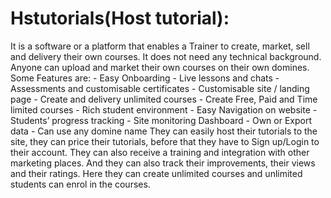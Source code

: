 # Hstutorials(Host tutorial):
  It is a software or a platform that enables a Trainer to create, market, sell and delivery their own courses. It does not need any technical background. Anyone can upload and market their own courses on their own domines.
  Some Features are:
    - Easy Onboarding
    - Live lessons and chats
    - Assessments and customisable certificates
    -	Customisable site / landing page
    -	Create and delivery unlimited courses
    -	Create Free, Paid and Time limited courses
    - Rich student environment 
    -	Easy Navigation on website
    -	Students’ progress tracking
    -	Site monitoring Dashboard
    -	Own or Export data
    -	Can use any domine name
  They can easily host their tutorials to the site, they can price their tutorials, before that they have to Sign up/Login to their account. They can also receive a training and integration with other marketing places. And they can also track their improvements, their views and their ratings. Here they can create unlimited courses and unlimited students can enrol in the courses.
